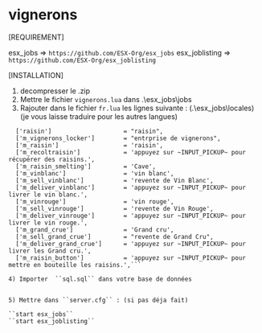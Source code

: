 # vignerons

[REQUIREMENT]

esx_jobs 		=>  ``https://github.com/ESX-Org/esx_jobs``
esx_joblisting 	=>  ``https://github.com/ESX-Org/esx_joblisting``

[INSTALLATION]

1) decompresser le .zip
2) Mettre le fichier ```vignerons.lua``` dans .\esx_jobs\jobs
3) Rajouter dans le fichier ```fr.lua``` les lignes suivante : (.\esx_jobs\locales) (je vous laisse traduire pour les autres langues)

```  -- Vignerons
  ['raisin']                    = "raisin",
  ['m_vignerons_locker']        = "entrprise de vignerons",
  ['m_raisin']                  = 'raisin',
  ['m_recoltraisin']            = 'appuyez sur ~INPUT_PICKUP~ pour récupérer des raisins.',
  ['m_raisin_smelting']         = 'Cave',
  ['m_vinblanc']                = 'vin blanc',
  ['m_sell_vinblanc']           = 'revente de Vin Blanc',
  ['m_deliver_vinblanc']        = 'appuyez sur ~INPUT_PICKUP~ pour livrer le vin blanc.',
  ['m_vinrouge']                = 'vin rouge',
  ['m_sell_vinrouge']           = 'revente de Vin Rouge',
  ['m_deliver_vinrouge']        = 'appuyez sur ~INPUT_PICKUP~ pour livrer le vin rouge.',
  ['m_grand_crue']              = 'Grand cru',
  ['m_sell_grand_crue']         = "revente de Grand Cru",
  ['m_deliver_grand_crue']      = 'appuyez sur ~INPUT_PICKUP~ pour livrer les Grand cru.',
  ['m_raisin_button']           = 'appuyez sur ~INPUT_PICKUP~ pour mettre en bouteille les raisins.',```

4) Importer  ``sql.sql`` dans votre base de données


5) Mettre dans ``server.cfg`` : (si pas déja fait)

``start esx_jobs``
``start esx_joblisting``

